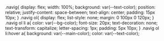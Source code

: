 .navig{
    display: flex;
    width: 100%;
    background: var(--text-color);
    position: relative;
    justify-content: space-between;
    text-align: center;
    padding: 15px 10px;
}
.navig ol{
    display: flex;
    list-style: none;
    margin: 0 100px 0 120px;
}
.navig ol li a{
    color: var(--bg-color);
    font-size: 20px;
    text-decoration: none;
    text-transform: capitalize;
    letter-spacing: 1px;
    padding: 5px 10px;
}
.navig ol li:hover a{
    background: var(--main-color);
    color: var(--text-color);
    

